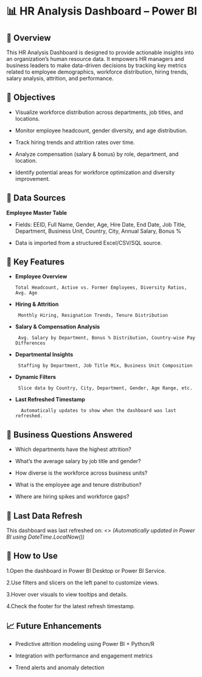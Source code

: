 # 📊 HR Analysis Dashboard – Power BI
## 📝 Overview
This HR Analysis Dashboard is designed to provide actionable insights into an organization’s human resource data. It empowers HR managers and business leaders to make data-driven decisions by tracking key metrics related to employee demographics, workforce distribution, hiring trends, salary analysis, attrition, and performance.

## 🎯 Objectives
- Visualize workforce distribution across departments, job titles, and locations.

- Monitor employee headcount, gender diversity, and age distribution.

- Track hiring trends and attrition rates over time.

- Analyze compensation (salary & bonus) by role, department, and location.

- Identify potential areas for workforce optimization and diversity improvement.

## 📁 Data Sources
**Employee Master Table**
- Fields: EEID, Full Name, Gender, Age, Hire Date, End Date, Job Title, Department, Business Unit, Country, City, Annual Salary, Bonus %

- Data is imported from a structured Excel/CSV/SQL source.

## 📌 Key Features
- **Employee Overview**

      Total Headcount, Active vs. Former Employees, Diversity Ratios, Avg. Age

- **Hiring & Attrition**

       Monthly Hiring, Resignation Trends, Tenure Distribution

- **Salary & Compensation Analysis**

       Avg. Salary by Department, Bonus % Distribution, Country-wise Pay Differences

- **Departmental Insights**

       Staffing by Department, Job Title Mix, Business Unit Composition

- **Dynamic Filters**

       Slice data by Country, City, Department, Gender, Age Range, etc.

- **Last Refreshed Timestamp**

        Automatically updates to show when the dashboard was last refreshed.

## 🧠 Business Questions Answered
- Which departments have the highest attrition?

- What’s the average salary by job title and gender?

- How diverse is the workforce across business units?

- What is the employee age and tenure distribution?

- Where are hiring spikes and workforce gaps?

## 📅 Last Data Refresh
This dashboard was last refreshed on: <<Last Refresh Date>>
*(Automatically updated in Power BI using DateTime.LocalNow())*

## 📌 How to Use
1.Open the dashboard in Power BI Desktop or Power BI Service.

2.Use filters and slicers on the left panel to customize views.

3.Hover over visuals to view tooltips and details.

4.Check the footer for the latest refresh timestamp.


## 📈 Future Enhancements
- Predictive attrition modeling using Power BI + Python/R

- Integration with performance and engagement metrics

- Trend alerts and anomaly detection

